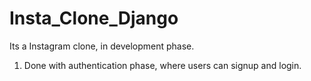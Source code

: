 # Insta_Clone_Django
Its a Instagram clone, in development phase.

1. Done with authentication phase, where users can signup and login.
